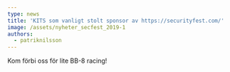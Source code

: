 ```yaml
---
type: news
title: 'KITS som vanligt stolt sponsor av https://securityfest.com/'
image: /assets/nyheter_secfest_2019-1
authors:
  - patriknilsson
---
```

Kom förbi oss för lite BB-8 racing!
